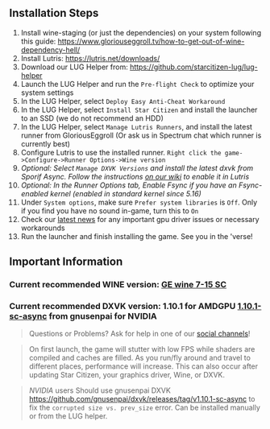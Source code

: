 ## Installation Steps

1. Install wine-staging (or just the dependencies) on your system following this guide: https://www.gloriouseggroll.tv/how-to-get-out-of-wine-dependency-hell/
2. Install Lutris: https://lutris.net/downloads/
3. Download our LUG Helper from: https://github.com/starcitizen-lug/lug-helper
4. Launch the LUG Helper and run the `Pre-flight Check` to optimize your system settings
5. In the LUG Helper, select `Deploy Easy Anti-Cheat Workaround`
6. In the LUG Helper, select `Install Star Citizen` and install the launcher to an SSD (we do not recommend an HDD)
7. In the LUG Helper, select `Manage Lutris Runners`, and install the latest runner from GloriousEggroll (Or ask us in Spectrum chat which runner is currently best)
8. Configure Lutris to use the installed runner. `Right click the game->Configure->Runner Options->Wine version`
9. _Optional: Select `Manage DXVK Versions` and install the latest dxvk from Sporif Async. Follow the instructions [on our wiki](https://github.com/starcitizen-lug/information-howtos/wiki/Performance-Tuning#dxvk-async) to enable it in Lutris_
11. _Optional: In the Runner Options tab, Enable Fsync if you have an Fsync-enabled kernel (enabled in standard kernel since 5.16)_
12. Under `System options`, make sure `Prefer system libraries` is `Off`. Only if you find you have no sound in-game, turn this to `On`
13. Check our [latest news](https://github.com/starcitizen-lug/information-howtos/wiki#news) for any important gpu driver issues or necessary workarounds
14. Run the launcher and finish installing the game. See you in the 'verse!

## Important Information
### Current recommended WINE version: [GE wine 7-15 SC](https://github.com/GloriousEggroll/wine-ge-custom/releases/tag/GE-Proton7-15) 
### Current recommended DXVK version: **1.10.1** for **AMDGPU** [1.10.1-sc-async](https://github.com/gnusenpai/dxvk/releases/tag/v1.10.1-sc-async) from gnusenpai for **NVIDIA**
> Questions or Problems? Ask for help in one of our [social channels](https://github.com/starcitizen-lug/information-howtos#socials)!

> On first launch, the game will stutter with low FPS while shaders are compiled and caches are filled. As you run/fly around and travel to different places, performance will increase.
> This can also occur after updating Star Citizen, your graphics driver, Wine, or DXVK.

>*NVIDIA* users Should use gnusenpai DXVK https://github.com/gnusenpai/dxvk/releases/tag/v1.10.1-sc-async to fix the `corrupted size vs. prev_size` error. Can be installed manually or from the LUG helper.